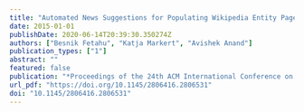 ```yaml
---
title: "Automated News Suggestions for Populating Wikipedia Entity Pages"
date: 2015-01-01
publishDate: 2020-06-14T20:39:30.350274Z
authors: ["Besnik Fetahu", "Katja Markert", "Avishek Anand"]
publication_types: ["1"]
abstract: ""
featured: false
publication: "*Proceedings of the 24th ACM International Conference on Information and Knowledge Management, CIKM 2015, Melbourne, VIC, Australia, October 19 - 23, 2015*"
url_pdf: "https://doi.org/10.1145/2806416.2806531"
doi: "10.1145/2806416.2806531"
---
```


